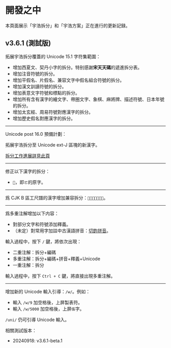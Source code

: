 <!-- do not translate -->
# 開發之中

本頁面展示「宇浩拆分」和「宇浩方案」正在進行的更新記録。

## v3.6.1 (測試版)

拓展宇浩拆分覆蓋的 Unicode 15.1 字符集範圍：

- 增加西夏文、契丹小字的拆分。特别感謝**宋天天碼**的遞進拆分表。
- 增加注音符號的拆分。
- 增加平假名、片假名、兼容文字中假名組合符號的拆分。
- 增加漢文訓讀符號的拆分。
- 增加表意文字符號和標點的拆分。
- 增加所有含有漢字的繪文字、帶圈文字、象棋、麻將牌、描述符號、日本年號的拆分。
- 增加太玄經、周易符號對應漢字的拆分。
- 增加歷史假名對應漢字的拆分。

---

Unicode post 16.0 預備計劃：

拓展宇浩拆分至 Unicode ext-J 區塊的新漢字。

[拆分工作進展詳見此頁](https://github.com/forFudan/ids/blob/main/ids.txt)

---

修正以下漢字的拆分：

- `𠀀`，即`ㄛ`的原字。

---

爲 CJK B 區工尺譜的漢字增加兼容拆分：`𪛗𪛘𪛙𪛚𪛛𪛜𪛝`。

---

爲多重注解增加以下内容：

- 對部分文字和符號添加釋義。
- （未定）對常用字加註中古漢語拼音：[切韵拼音](https://github.com/nk2028/rime-tupa)。

輸入過程中，按下 `/` 鍵，將依次出現：

- 二重注解：拆分+編碼
- 多重注解：拆分+編碼+拼音+釋義+Unicode
- 一重注解：拆分

輸入過程中，按下 `Ctrl + C` 鍵，將直接出現多重注解。

---

增加新的 Unicode 輸入引導：`/w/`。例如：

- 輸入 `/w/9` 加空格後，上屏製表符。
- 輸入 `/w/5000` 加空格後，上屏`倀`字。

`/uni/` 仍可引導 Unicode 輸入。

相關測試版本：

- 20240918: v3.6.1-beta.1
